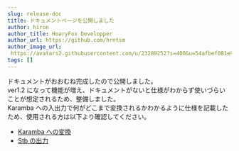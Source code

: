 ```yaml
---
slug: release-doc
title: ドキュメントページを公開しました
author: hiron
author_title: HoaryFox Developper
author_url: https://github.com/hrntsm
author_image_url:
 https://avatars2.githubusercontent.com/u/23289252?s=400&u=54afbef081e93b95f772368a02d2be0690ba9287&v=4
tags: []
---
```


ドキュメントがおおむね完成したので公開しました。  
ver1.2 になって機能が増え、ドキュメントがないと仕様がわからず使いづらいことが想定されるため、整備しました。  
Karamba への入出力で何がどこまで変換されるかわかるように仕様を記載したため、使用される方は以下より確認してください。  
- [Karamba への変換](https://hrntsm.github.io/HoaryFox/docs/Usage/ConvertToKaramba)
- [Stb の出力](https://hrntsm.github.io/HoaryFox/docs/Usage/ExportSTB)
